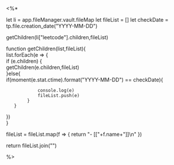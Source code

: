 <%*

let li = app.fileManager.vault.fileMap
let fileList = []
let checkDate = tp.file.creation_date("YYYY-MM-DD")

getChildren(li["leetcode"].children,fileList)

function getChildren(list,fileList){  
   list.forEach(e => {  
       if (e.children) {  
           getChildren(e.children,fileList)  
       }else{       
		    if(moment(e.stat.ctime).format("YYYY-MM-DD") == checkDate){
		
			    console.log(e)
			    fileList.push(e)
		    }
       }  
   })  
}

fileList = fileList.map(f => {
    return "- [["+f.name+"]]\n"
})

return  fileList.join("")


%>
